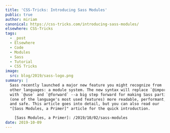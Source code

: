 ```yaml
---
title: 'CSS-Tricks: Introducing Sass Modules'
public: true
author: miriam
canonical: https://css-tricks.com/introducing-sass-modules/
elsewhere: CSS-Tricks
tags:
  - _post
  - Elsewhere
  - Code
  - Modules
  - Sass
  - Tutorial
  - CSS Tricks
image:
  src: blog/2019/sass-logo.png
summary: |
  Sass recently launched a major new feature you might recognize from
  other languages: a module system. The new syntax will replace `@import`
  with `@use` and `@forward` --a big step forward for making Sass partials
  (one of the language's most used features) more readable, performant,
  and safe. This article goes into detail, but you can also read our
  "[Sass Modules, a Primer]" article for the quick introduction.

    [Sass Modules, a Primer]: /2019/10/02/sass-modules
date: 2019-10-09
---
```




